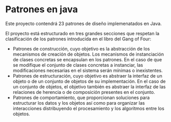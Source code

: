 
Patrones en java
================

Este proyecto contendrá 23 patrones de diseño implemenatados en Java.

El proyecto está estructurado en tres grandes secciones que respetan 
la clasificación de los patrones introducida en el libro del Gang of Four:

+ Patrones de construcción, cuyo objetivo es la abstracción de los mecanismos de creación de objetos. 
Los mecanismos de instanciación de clases concretas se encapsulan en los patrones. 
En el caso de que se modifique el conjunto de clases concretas a instanciar, las modificaciones necesarias en el 
sistema serán mínimas o inexistentes.
+ Patrones de estructuración, cuyo objetivo es abstraer la interfaz de un objeto o de un conjunto de objetos de su 
implementación. En el caso de un conjunto de objetos, el objetivo también es abstraer la interfaz de las relaciones de 
herencia o de composición presentes en el conjunto.
+ Patrones de comportamiento, que proporcionan soluciones para estructurar los datos y los objetos así como para 
organizar las interacciones distribuyendo el procesamiento y los algoritmos entre los objetos.


